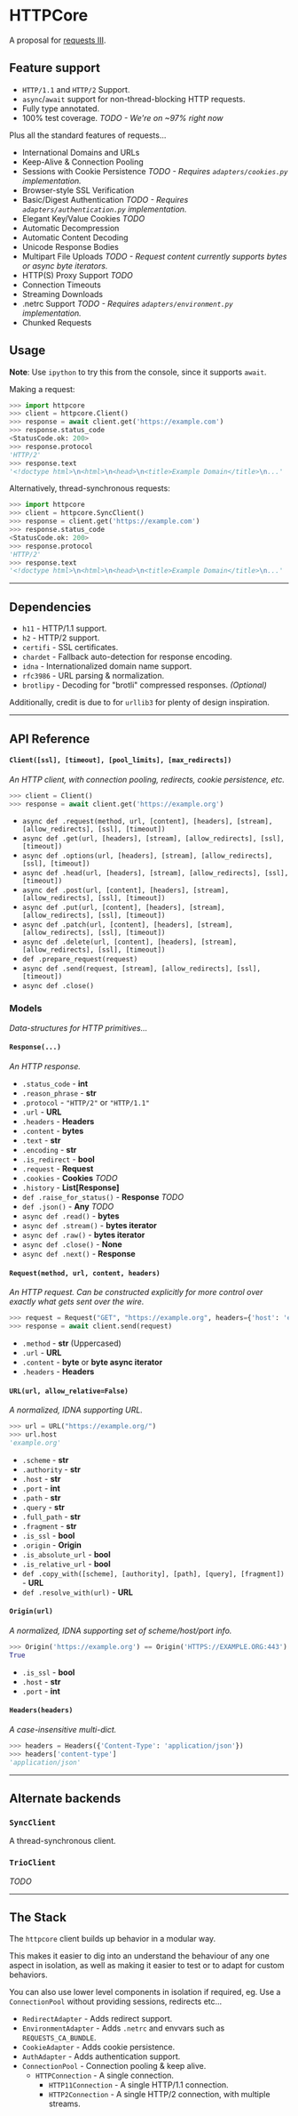 # HTTPCore

A proposal for [requests III](https://github.com/kennethreitz/requests3).

## Feature support

* `HTTP/1.1` and `HTTP/2` Support.
* `async`/`await` support for non-thread-blocking HTTP requests.
* Fully type annotated.
* 100% test coverage. *TODO - We're on ~97% right now*

Plus all the standard features of requests...

* International Domains and URLs
* Keep-Alive & Connection Pooling
* Sessions with Cookie Persistence *TODO - Requires `adapters/cookies.py` implementation.*
* Browser-style SSL Verification
* Basic/Digest Authentication *TODO - Requires `adapters/authentication.py` implementation.*
* Elegant Key/Value Cookies *TODO*
* Automatic Decompression
* Automatic Content Decoding
* Unicode Response Bodies
* Multipart File Uploads *TODO - Request content currently supports bytes or async byte iterators.*
* HTTP(S) Proxy Support *TODO*
* Connection Timeouts
* Streaming Downloads
* .netrc Support *TODO - Requires `adapters/environment.py` implementation.*
* Chunked Requests

## Usage

**Note**: Use `ipython` to try this from the console, since it supports `await`.

Making a request:

```python
>>> import httpcore
>>> client = httpcore.Client()
>>> response = await client.get('https://example.com')
>>> response.status_code
<StatusCode.ok: 200>
>>> response.protocol
'HTTP/2'
>>> response.text
'<!doctype html>\n<html>\n<head>\n<title>Example Domain</title>\n...'
```

Alternatively, thread-synchronous requests:

```python
>>> import httpcore
>>> client = httpcore.SyncClient()
>>> response = client.get('https://example.com')
>>> response.status_code
<StatusCode.ok: 200>
>>> response.protocol
'HTTP/2'
>>> response.text
'<!doctype html>\n<html>\n<head>\n<title>Example Domain</title>\n...'
```

---

## Dependencies

* `h11` - HTTP/1.1 support.
* `h2` - HTTP/2 support.
* `certifi` - SSL certificates.
* `chardet` - Fallback auto-detection for response encoding.
* `idna` - Internationalized domain name support.
* `rfc3986` - URL parsing & normalization.
* `brotlipy` - Decoding for "brotli" compressed responses. *(Optional)*

Additionally, credit is due to for `urllib3` for plenty of design inspiration.

---

## API Reference

#### `Client([ssl], [timeout], [pool_limits], [max_redirects])`

*An HTTP client, with connection pooling, redirects, cookie persistence, etc.*

```python
>>> client = Client()
>>> response = await client.get('https://example.org')
```

* `async def .request(method, url, [content], [headers], [stream], [allow_redirects], [ssl], [timeout])`
* `async def .get(url, [headers], [stream], [allow_redirects], [ssl], [timeout])`
* `async def .options(url, [headers], [stream], [allow_redirects], [ssl], [timeout])`
* `async def .head(url, [headers], [stream], [allow_redirects], [ssl], [timeout])`
* `async def .post(url, [content], [headers], [stream], [allow_redirects], [ssl], [timeout])`
* `async def .put(url, [content], [headers], [stream], [allow_redirects], [ssl], [timeout])`
* `async def .patch(url, [content], [headers], [stream], [allow_redirects], [ssl], [timeout])`
* `async def .delete(url, [content], [headers], [stream], [allow_redirects], [ssl], [timeout])`
* `def .prepare_request(request)`
* `async def .send(request, [stream], [allow_redirects], [ssl], [timeout])`
* `async def .close()`

### Models

*Data-structures for HTTP primitives...*

#### `Response(...)`

*An HTTP response.*

* `.status_code` - **int**
* `.reason_phrase` - **str**
* `.protocol` - `"HTTP/2"` or `"HTTP/1.1"`
* `.url` - **URL**
* `.headers` - **Headers**
* `.content` - **bytes**
* `.text` - **str**
* `.encoding` - **str**
* `.is_redirect` - **bool**
* `.request` - **Request**
* `.cookies` - **Cookies** *TODO*
* `.history` - **List[Response]**
* `def .raise_for_status()` - **Response** *TODO*
* `def .json()` - **Any** *TODO*
* `async def .read()` - **bytes**
* `async def .stream()` - **bytes iterator**
* `async def .raw()` - **bytes iterator**
* `async def .close()` - **None**
* `async def .next()` - **Response**

#### `Request(method, url, content, headers)`

*An HTTP request. Can be constructed explicitly for more control over exactly
what gets sent over the wire.*

```python
>>> request = Request("GET", "https://example.org", headers={'host': 'example.org'})
>>> response = await client.send(request)
```

* `.method` - **str** (Uppercased)
* `.url` - **URL**
* `.content` - **byte** or **byte async iterator**
* `.headers` - **Headers**

#### `URL(url, allow_relative=False)`

*A normalized, IDNA supporting URL.*

```python
>>> url = URL("https://example.org/")
>>> url.host
'example.org'
```

* `.scheme` - **str**
* `.authority` - **str**
* `.host` - **str**
* `.port` - **int**
* `.path` - **str**
* `.query` - **str**
* `.full_path` - **str**
* `.fragment` - **str**
* `.is_ssl` - **bool**
* `.origin` - **Origin**
* `.is_absolute_url` - **bool**
* `.is_relative_url` - **bool**
* `def .copy_with([scheme], [authority], [path], [query], [fragment])` - **URL**
* `def .resolve_with(url)` - **URL**

#### `Origin(url)`

*A normalized, IDNA supporting set of scheme/host/port info.*

```python
>>> Origin('https://example.org') == Origin('HTTPS://EXAMPLE.ORG:443')
True
```

* `.is_ssl` - **bool**
* `.host` - **str**
* `.port` - **int**

#### `Headers(headers)`

*A case-insensitive multi-dict.*

```python
>>> headers = Headers({'Content-Type': 'application/json'})
>>> headers['content-type']
'application/json'
```

___

## Alternate backends

### `SyncClient`

A thread-synchronous client.

### `TrioClient`

*TODO*

---

## The Stack

The `httpcore` client builds up behavior in a modular way.

This makes it easier to dig into an understand the behaviour of any one aspect in isolation, as well as making it easier to test or to adapt for custom behaviors.

You can also use lower level components in isolation if required, eg. Use a `ConnectionPool` without providing sessions, redirects etc...

* `RedirectAdapter` - Adds redirect support.
* `EnvironmentAdapter` - Adds `.netrc` and envvars such as `REQUESTS_CA_BUNDLE`.
* `CookieAdapter` - Adds cookie persistence.
* `AuthAdapter` - Adds authentication support.
* `ConnectionPool` - Connection pooling & keep alive.
  * `HTTPConnection` - A single connection.
    * `HTTP11Connection` - A single HTTP/1.1 connection.
    * `HTTP2Connection` - A single HTTP/2 connection, with multiple streams.
